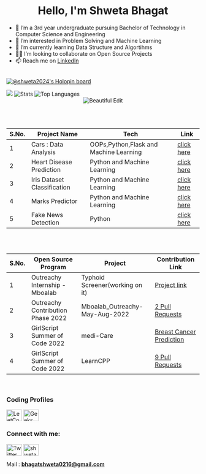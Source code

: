 
<h1 align="center">Hello, I'm Shweta Bhagat </h1> 

- 👋 I’m  a 3rd year undergraduate pursuing Bachelor of Technology in Computer Science and Engineering
- 👀 I’m interested in Problem Solving and Machine Learning
- 🌱 I’m currently learning Data Structure and Algortihms
- 👩‍💻 I’m looking to collaborate on Open Source Projects
- 📫 Reach me on [LinkedIn](https://www.linkedin.com/in/shweta-bhagat-5a3969200/)
 <br><br>
<!---
Shweta2024/Shweta2024 is a ✨ special ✨ repository because its `README.md` (this file) appears on your GitHub profile.
You can click the Preview link to take a look at your changes.
--->

[![@shweta2024's Holopin board](https://holopin.me/shweta2024)](https://holopin.io/@shweta2024)


<img src="https://komarev.com/ghpvc/?username=Shweta2024&color=blue" />
 <img alt="Stats" src="https://github-readme-stats.vercel.app/api?username=Shweta2024&show_icons=true&count_private=true&theme=react&hide_border=true&bg_color=0D1117" />

 <img alt="Top Languages" src="https://github-readme-stats.vercel.app/api/top-langs/?username=Shweta2024&langs_count=8&count_private=true&layout=compact&theme=react&hide_border=true&bg_color=0D1117" />
 
 <div align="center">
<img src="https://github-readme-streak-stats.herokuapp.com/?user=Shweta2024&theme=black-ice&hide_border=true&stroke=0000&background=060A0CD0" alt="Beautiful Edit"/>
</div>

 <br><br>
 
|S.No.|Project Name|Tech|Link|
|--------|----|----|----|
| 1 | Cars : Data Analysis| OOPs,Python,Flask and Machine Learning  | [click here](https://github.com/Shweta2024/cars-engage-2022) |
| 2 | Heart Disease Prediction | Python and Machine Learning | [click here](https://github.com/Shweta2024/HEART-DISEASE-PREDICTION-) |
| 3 | Iris Dataset Classification | Python and Machine Learning  | [click here](https://github.com/Shweta2024/IRIS-DATASET-CLASSIFICATION) |
| 4 | Marks Predictor |Python and Machine Learning | [click here](https://github.com/Shweta2024/The-Sparks-Foundation-Tasks/blob/main/Task-1_Prediction_using_Supervised_ML.ipynb)|
| 5 | Fake News Detection | Python | [click here](https://github.com/Shweta2024/FAKE_NEWS_DETECTION)|

 <br><br>

|S.No.|Open Source Program | Project |  Contribution Link|
|--------|----|----|----|
| 1 | Outreachy Internship - Mboalab | Typhoid Screener(working on it) | [Project link](https://github.com/nataliyah123/TYPHOID_SCREENER/tree/master) |
| 2 | Outreachy Contribution Phase 2022 | Mboalab_Outreachy-May-Aug-2022 | [2 Pull Requests](https://github.com/Mboalab/Mboalab_Outreachy-May-Aug-2022/tree/main/May-August-Contributions/Shweta%20Bhagat) |
| 3 | GirlScript Summer of Code 2022 | medi-Care | [Breast Cancer Prediction](https://github.com/mohit200008/medi-Care/tree/master/BreastCancerPrediction) |
| 4 | GirlScript Summer of Code 2022 | LearnCPP |  [9 Pull Requests](https://github.com/Lakhankumawat/LearnCPP/commits?author=Shweta2024) |





<br>
<h3 align="left">Coding Profiles</h3>
<p align="left">
<a href="https://leetcode.com/shweta_bhagat/"><img align="center" src="https://raw.githubusercontent.com/rahuldkjain/github-profile-readme-generator/master/src/images/icons/Social/leet-code.svg" alt="LeetCode" height="30" width="40" /></a>
<a href="https://auth.geeksforgeeks.org/user/bhagatshweta0216/profile"><img align="center" src="https://raw.githubusercontent.com/rahuldkjain/github-profile-readme-generator/master/src/images/icons/Social/geeks-for-geeks.svg" alt="Geeks for Geeks" height="30" width="40" /></a>
</p>

<h3 align="left">Connect with me:</h3>
<p align="left">
<a href="https://twitter.com/Shweta_Bhagat_"><img align="center" src="https://raw.githubusercontent.com/rahuldkjain/github-profile-readme-generator/master/src/images/icons/Social/twitter.svg" alt="Twitter" height="30" width="40" /></a>
<a href="https://www.linkedin.com/in/shweta-bhagat-5a3969200/"><img align="center" src="https://raw.githubusercontent.com/rahuldkjain/github-profile-readme-generator/master/src/images/icons/Social/linked-in-alt.svg" alt="shweta-LinkedIn" height="30" width="40" /></a>
</p>


Mail : **bhagatshweta0216@gmail.com**



